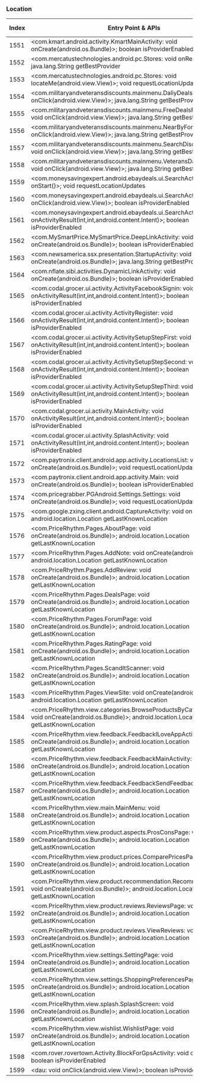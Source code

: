 ### Location
| Index | Entry Point & APIs | Screen shot | Resource id | Label |
| ------------- | ------------- | ------------- |-------------|-------------|
| 1551 | <com.kmart.android.activity.KmartMainActivity: void onCreate(android.os.Bundle)>; boolean isProviderEnabled | ![](D:\COSMOS\output\py\Play_win8\Shopping\com.kmart.android\com.kmart.android.activity.KmartMainActivity.png) |  | |
| 1552 | <com.mercatustechnologies.android.pc.Stores: void onResume()>; java.lang.String getBestProvider | ![](D:\COSMOS\output\py\Play_win8\Shopping\com.mercatustechnologies.android.pc\com.mercatustechnologies.android.pc.Stores.png) |  | |
| 1553 | <com.mercatustechnologies.android.pc.Stores: void locateMe(android.view.View)>; void requestLocationUpdates | ![](D:\COSMOS\output\py\Play_win8\Shopping\com.mercatustechnologies.android.pc\com.mercatustechnologies.android.pc.Stores.png) |  | |
| 1554 | <com.militaryandveteransdiscounts.mainmenu.DaliyDealsActivity: void onClick(android.view.View)>; java.lang.String getBestProvider | ![](D:\COSMOS\output\py\Play_win8\Shopping\com.militaryandveteransdiscounts.android\com.militaryandveteransdiscounts.mainmenu.DaliyDealsActivity.png) |  | |
| 1555 | <com.militaryandveteransdiscounts.mainmenu.FreeDealsFormActivity: void onClick(android.view.View)>; java.lang.String getBestProvider | ![](D:\COSMOS\output\py\Play_win8\Shopping\com.militaryandveteransdiscounts.android\com.militaryandveteransdiscounts.mainmenu.FreeDealsFormActivity.png) |  | |
| 1556 | <com.militaryandveteransdiscounts.mainmenu.NearByFormActivity: void onClick(android.view.View)>; java.lang.String getBestProvider | ![](D:\COSMOS\output\py\Play_win8\Shopping\com.militaryandveteransdiscounts.android\com.militaryandveteransdiscounts.mainmenu.NearByFormActivity.png) |  | |
| 1557 | <com.militaryandveteransdiscounts.mainmenu.SearchDiscountsActivity: void onClick(android.view.View)>; java.lang.String getBestProvider | ![](D:\COSMOS\output\py\Play_win8\Shopping\com.militaryandveteransdiscounts.android\com.militaryandveteransdiscounts.mainmenu.SearchDiscountsActivity.png) |  | |
| 1558 | <com.militaryandveteransdiscounts.mainmenu.VeteransDayFormActivity: void onClick(android.view.View)>; java.lang.String getBestProvider | ![](D:\COSMOS\output\py\Play_win8\Shopping\com.militaryandveteransdiscounts.android\com.militaryandveteransdiscounts.mainmenu.VeteransDayFormActivity.png) |  | |
| 1559 | <com.moneysavingexpert.android.ebaydeals.ui.SearchActivity: void onStart()>; void requestLocationUpdates | ![](D:\COSMOS\output\py\Play_win8\Shopping\com.moneysavingexpert.android.ebaydeals\com.moneysavingexpert.android.ebaydeals.ui.SearchActivity.png) |  | |
| 1560 | <com.moneysavingexpert.android.ebaydeals.ui.SearchActivity: void onClick(android.view.View)>; boolean isProviderEnabled | ![](D:\COSMOS\output\py\Play_win8\Shopping\com.moneysavingexpert.android.ebaydeals\com.moneysavingexpert.android.ebaydeals.ui.SearchActivity.png) |  | |
| 1561 | <com.moneysavingexpert.android.ebaydeals.ui.SearchActivity: void onActivityResult(int,int,android.content.Intent)>; boolean isProviderEnabled | ![](D:\COSMOS\output\py\Play_win8\Shopping\com.moneysavingexpert.android.ebaydeals\com.moneysavingexpert.android.ebaydeals.ui.SearchActivity.png) |  | |
| 1562 | <com.MySmartPrice.MySmartPrice.DeepLinkActivity: void onCreate(android.os.Bundle)>; boolean isProviderEnabled | ![](D:\COSMOS\output\py\Play_win8\Shopping\com.MySmartPrice.MySmartPrice\com.MySmartPrice.MySmartPrice.DeepLinkActivity.png) |  | |
| 1563 | <com.newsamerica.ssx.presentation.StartupActivity: void onCreate(android.os.Bundle)>; java.lang.String getBestProvider | ![](D:\COSMOS\output\py\Play_win8\Shopping\com.newsamerica.ssx\com.newsamerica.ssx.presentation.StartupActivity.png) |  | |
| 1564 | <com.nflate.sibi.activities.DynamicLinkActivity: void onCreate(android.os.Bundle)>; boolean isProviderEnabled | ![](D:\COSMOS\output\py\Play_win8\Shopping\com.nflate.sibifull\com.nflate.sibi.activities.DynamicLinkActivity.png) |  | |
| 1565 | <com.codal.grocer.ui.activity.ActivityFacebookSignin: void onActivityResult(int,int,android.content.Intent)>; boolean isProviderEnabled | ![](D:\COSMOS\output\py\Play_win8\Shopping\com.omnicd.grocer\com.codal.grocer.ui.activity.ActivityFacebookSignin.png) |  | |
| 1566 | <com.codal.grocer.ui.activity.ActivityRegister: void onActivityResult(int,int,android.content.Intent)>; boolean isProviderEnabled | ![](D:\COSMOS\output\py\Play_win8\Shopping\com.omnicd.grocer\com.codal.grocer.ui.activity.ActivityRegister.png) |  | |
| 1567 | <com.codal.grocer.ui.activity.ActivitySetupStepFirst: void onActivityResult(int,int,android.content.Intent)>; boolean isProviderEnabled | ![](D:\COSMOS\output\py\Play_win8\Shopping\com.omnicd.grocer\com.codal.grocer.ui.activity.ActivitySetupStepFirst.png) |  | |
| 1568 | <com.codal.grocer.ui.activity.ActivitySetupStepSecond: void onActivityResult(int,int,android.content.Intent)>; boolean isProviderEnabled | ![](D:\COSMOS\output\py\Play_win8\Shopping\com.omnicd.grocer\com.codal.grocer.ui.activity.ActivitySetupStepSecond.png) |  | |
| 1569 | <com.codal.grocer.ui.activity.ActivitySetupStepThird: void onActivityResult(int,int,android.content.Intent)>; boolean isProviderEnabled | ![](D:\COSMOS\output\py\Play_win8\Shopping\com.omnicd.grocer\com.codal.grocer.ui.activity.ActivitySetupStepThird.png) |  | |
| 1570 | <com.codal.grocer.ui.activity.MainActivity: void onActivityResult(int,int,android.content.Intent)>; boolean isProviderEnabled | ![](D:\COSMOS\output\py\Play_win8\Shopping\com.omnicd.grocer\com.codal.grocer.ui.activity.MainActivity.png) |  | |
| 1571 | <com.codal.grocer.ui.activity.SplashActivity: void onActivityResult(int,int,android.content.Intent)>; boolean isProviderEnabled | ![](D:\COSMOS\output\py\Play_win8\Shopping\com.omnicd.grocer\com.codal.grocer.ui.activity.SplashActivity.png) |  | |
| 1572 | <com.paytronix.client.android.app.activity.LocationsList: void onCreate(android.os.Bundle)>; void requestLocationUpdates | ![](D:\COSMOS\output\py\Play_win8\Shopping\com.paytronix.client.android.app.cpk\com.paytronix.client.android.app.activity.LocationsList.png) |  | |
| 1573 | <com.paytronix.client.android.app.activity.Main: void onCreate(android.os.Bundle)>; boolean isProviderEnabled | ![](D:\COSMOS\output\py\Play_win8\Shopping\com.paytronix.client.android.app.cpk\com.paytronix.client.android.app.activity.Main.png) |  | |
| 1574 | <com.pricegrabber.PGAndroid.Settings.Settings: void onCreate(android.os.Bundle)>; void requestLocationUpdates | ![](D:\COSMOS\output\py\Play_win8\Shopping\com.pricegrabber.PGAndroid\com.pricegrabber.PGAndroid.Settings.Settings.png) |  | |
| 1575 | <com.google.zxing.client.android.CaptureActivity: void onDestroy()>; android.location.Location getLastKnownLocation | ![](D:\COSMOS\output\py\Play_win8\Shopping\com.PriceRhythm\com.google.zxing.client.android.CaptureActivity.png) |  | |
| 1576 | <com.PriceRhythm.Pages.AboutPage: void onCreate(android.os.Bundle)>; android.location.Location getLastKnownLocation | ![](D:\COSMOS\output\py\Play_win8\Shopping\com.PriceRhythm\com.PriceRhythm.Pages.AboutPage.png) |  | |
| 1577 | <com.PriceRhythm.Pages.AddNote: void onCreate(android.os.Bundle)>; android.location.Location getLastKnownLocation | ![](D:\COSMOS\output\py\Play_win8\Shopping\com.PriceRhythm\com.PriceRhythm.Pages.AddNote.png) |  | |
| 1578 | <com.PriceRhythm.Pages.AddReview: void onCreate(android.os.Bundle)>; android.location.Location getLastKnownLocation | ![](D:\COSMOS\output\py\Play_win8\Shopping\com.PriceRhythm\com.PriceRhythm.Pages.AddReview.png) |  | |
| 1579 | <com.PriceRhythm.Pages.DealsPage: void onCreate(android.os.Bundle)>; android.location.Location getLastKnownLocation | ![](D:\COSMOS\output\py\Play_win8\Shopping\com.PriceRhythm\com.PriceRhythm.Pages.DealsPage.png) |  | |
| 1580 | <com.PriceRhythm.Pages.ForumPage: void onCreate(android.os.Bundle)>; android.location.Location getLastKnownLocation | ![](D:\COSMOS\output\py\Play_win8\Shopping\com.PriceRhythm\com.PriceRhythm.Pages.ForumPage.png) |  | |
| 1581 | <com.PriceRhythm.Pages.RatingPage: void onCreate(android.os.Bundle)>; android.location.Location getLastKnownLocation | ![](D:\COSMOS\output\py\Play_win8\Shopping\com.PriceRhythm\com.PriceRhythm.Pages.RatingPage.png) |  | |
| 1582 | <com.PriceRhythm.Pages.ScandItScanner: void onCreate(android.os.Bundle)>; android.location.Location getLastKnownLocation | ![](D:\COSMOS\output\py\Play_win8\Shopping\com.PriceRhythm\com.PriceRhythm.Pages.ScandItScanner.png) |  | |
| 1583 | <com.PriceRhythm.Pages.ViewSite: void onCreate(android.os.Bundle)>; android.location.Location getLastKnownLocation | ![](D:\COSMOS\output\py\Play_win8\Shopping\com.PriceRhythm\com.PriceRhythm.Pages.ViewSite.png) |  | |
| 1584 | <com.PriceRhythm.view.categories.BrowseProductsByCategoryActivity: void onCreate(android.os.Bundle)>; android.location.Location getLastKnownLocation | ![](D:\COSMOS\output\py\Play_win8\Shopping\com.PriceRhythm\com.PriceRhythm.view.categories.BrowseProductsByCategoryActivity.png) |  | |
| 1585 | <com.PriceRhythm.view.feedback.FeedbackILoveAppActivity: void onCreate(android.os.Bundle)>; android.location.Location getLastKnownLocation | ![](D:\COSMOS\output\py\Play_win8\Shopping\com.PriceRhythm\com.PriceRhythm.view.feedback.FeedbackILoveAppActivity.png) |  | |
| 1586 | <com.PriceRhythm.view.feedback.FeedbackMainActivity: void onCreate(android.os.Bundle)>; android.location.Location getLastKnownLocation | ![](D:\COSMOS\output\py\Play_win8\Shopping\com.PriceRhythm\com.PriceRhythm.view.feedback.FeedbackMainActivity.png) |  | |
| 1587 | <com.PriceRhythm.view.feedback.FeedbackSendFeedbackActivity: void onCreate(android.os.Bundle)>; android.location.Location getLastKnownLocation | ![](D:\COSMOS\output\py\Play_win8\Shopping\com.PriceRhythm\com.PriceRhythm.view.feedback.FeedbackSendFeedbackActivity.png) |  | |
| 1588 | <com.PriceRhythm.view.main.MainMenu: void onCreate(android.os.Bundle)>; android.location.Location getLastKnownLocation | ![](D:\COSMOS\output\py\Play_win8\Shopping\com.PriceRhythm\com.PriceRhythm.view.main.MainMenu.png) |  | |
| 1589 | <com.PriceRhythm.view.product.aspects.ProsConsPage: void onCreate(android.os.Bundle)>; android.location.Location getLastKnownLocation | ![](D:\COSMOS\output\py\Play_win8\Shopping\com.PriceRhythm\com.PriceRhythm.view.product.aspects.ProsConsPage.png) |  | |
| 1590 | <com.PriceRhythm.view.product.prices.ComparePricesPage: void onCreate(android.os.Bundle)>; android.location.Location getLastKnownLocation | ![](D:\COSMOS\output\py\Play_win8\Shopping\com.PriceRhythm\com.PriceRhythm.view.product.prices.ComparePricesPage.png) |  | |
| 1591 | <com.PriceRhythm.view.product.recommendation.RecommendationPage: void onCreate(android.os.Bundle)>; android.location.Location getLastKnownLocation | ![](D:\COSMOS\output\py\Play_win8\Shopping\com.PriceRhythm\com.PriceRhythm.view.product.recommendation.RecommendationPage.png) |  | |
| 1592 | <com.PriceRhythm.view.product.reviews.ReviewsPage: void onCreate(android.os.Bundle)>; android.location.Location getLastKnownLocation | ![](D:\COSMOS\output\py\Play_win8\Shopping\com.PriceRhythm\com.PriceRhythm.view.product.reviews.ReviewsPage.png) |  | |
| 1593 | <com.PriceRhythm.view.product.reviews.ViewReviews: void onCreate(android.os.Bundle)>; android.location.Location getLastKnownLocation | ![](D:\COSMOS\output\py\Play_win8\Shopping\com.PriceRhythm\com.PriceRhythm.view.product.reviews.ViewReviews.png) |  | |
| 1594 | <com.PriceRhythm.view.settings.SettingPage: void onCreate(android.os.Bundle)>; android.location.Location getLastKnownLocation | ![](D:\COSMOS\output\py\Play_win8\Shopping\com.PriceRhythm\com.PriceRhythm.view.settings.SettingPage.png) |  | |
| 1595 | <com.PriceRhythm.view.settings.ShoppingPreferencesPage: void onCreate(android.os.Bundle)>; android.location.Location getLastKnownLocation | ![](D:\COSMOS\output\py\Play_win8\Shopping\com.PriceRhythm\com.PriceRhythm.view.settings.ShoppingPreferencesPage.png) |  | |
| 1596 | <com.PriceRhythm.view.splash.SplashScreen: void onCreate(android.os.Bundle)>; android.location.Location getLastKnownLocation | ![](D:\COSMOS\output\py\Play_win8\Shopping\com.PriceRhythm\com.PriceRhythm.view.splash.SplashScreen.png) |  | |
| 1597 | <com.PriceRhythm.view.wishlist.WishlistPage: void onCreate(android.os.Bundle)>; android.location.Location getLastKnownLocation | ![](D:\COSMOS\output\py\Play_win8\Shopping\com.PriceRhythm\com.PriceRhythm.view.wishlist.WishlistPage.png) |  | |
| 1598 | <com.rover.rovertown.Activity.BlockForGpsActivity: void onResume()>; boolean isProviderEnabled | ![](D:\COSMOS\output\py\Play_win8\Shopping\com.rover.rovertown\com.rover.rovertown.Activity.BlockForGpsActivity.png) |  | |
| 1599 | <dau: void onClick(android.view.View)>; boolean isProviderEnabled | ![](D:\COSMOS\output\py\Play_win8\Shopping\com.rover.rovertown\com.rover.rovertown.Activity.NavigationBaseActivity.png) |  | |
